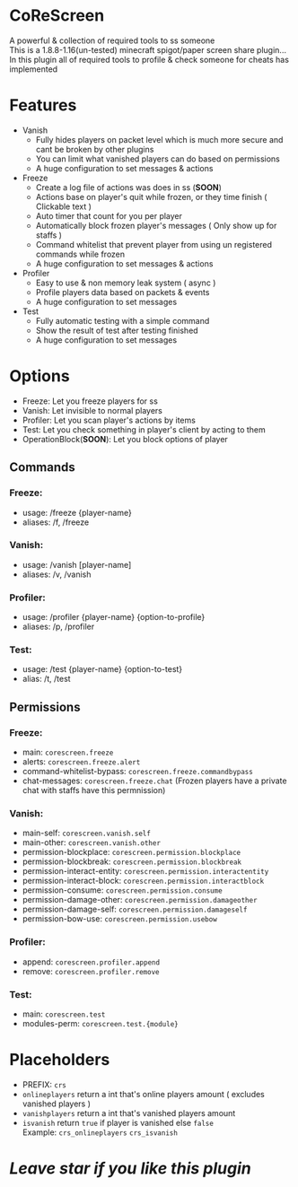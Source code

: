 # CoReScreen                                                                                         
A powerful & collection of required tools to ss someone                                                                                   
This is a 1.8.8-1.16(un-tested) minecraft spigot/paper screen share plugin...                                                                                   
In this plugin all of required tools to profile & check someone for cheats has implemented                                                                     
                                                                                                  
# Features
 * Vanish
   * Fully hides players on packet level which is much more secure and cant be broken by other plugins
   * You can limit what vanished players can do based on permissions
   * A huge configuration to set messages & actions
 * Freeze
   * Create a log file of actions was does in ss (**SOON**)
   * Actions base on player's quit while frozen, or they time finish ( Clickable text )
   * Auto timer that count for you per player
   * Automatically block frozen player's messages ( Only show up for staffs )
   * Command whitelist that prevent player from using un registered commands while frozen
   * A huge configuration to set messages & actions
 * Profiler
   * Easy to use & non memory leak system ( async )
   * Profile players data based on packets & events
   * A huge configuration to set messages
 * Test
   * Fully automatic testing with a simple command
   * Show the result of test after testing finished
   * A huge configuration to set messages
‌‌‌                                                                                                                                                                                                                                                         
# Options
- Freeze: Let you freeze players for ss                                               
- Vanish: Let invisible to normal players                                     
- Profiler: Let you scan player's actions by items                                                    
- Test: Let you check something in player's client by acting to them                                            
- OperationBlock(**SOON**): Let you block options of player                                     
                          
## Commands
### Freeze:                                                                                                                                                                                                                         
  * usage: /freeze {player-name}
  * aliases: /f, /freeze
                                                                                                                                                                          
### Vanish:                                                                                    
  * usage: /vanish [player-name]
  * aliases: /v, /vanish
                                                                                                                                                                      
### Profiler:                                                                                   
  * usage: /profiler {player-name} {option-to-profile}                                                                                   
  * aliases: /p, /profiler
                                                                                                                                                                      
### Test:                                                                                    
  * usage: /test {player-name} {option-to-test}                                                                                   
  * alias: /t, /test                                                                                   
                                                                                                                                                                    
## Permissions
### Freeze:                                                                                                                                                                                                                                                  
  * main: `corescreen.freeze`                                                                                                                                        
  * alerts: `corescreen.freeze.alert`
  * command-whitelist-bypass: `corescreen.freeze.commandbypass`
  * chat-messages: `corescreen.freeze.chat` (Frozen players have a private chat with staffs have this permnission)
                                                                                                                                                                                                                     
### Vanish:                                                                                                                                                                       
  * main-self: `corescreen.vanish.self`
  * main-other: `corescreen.vanish.other`
  * permission-blockplace: `corescreen.permission.blockplace`                                                                                                                          
  * permission-blockbreak: `corescreen.permission.blockbreak`                                                                                                                         
  * permission-interact-entity: `corescreen.permission.interactentity`                                                                                                                                
  * permission-interact-block: `corescreen.permission.interactblock`                                                                                                                              
  * permission-consume: `corescreen.permission.consume`                                                                                                                  
  * permission-damage-other: `corescreen.permission.damageother`                                                                                                                                
  * permission-damage-self: `corescreen.permission.damageself`                                                                                                                                 
  * permission-bow-use: `corescreen.permission.usebow`
                                                                                                                                                                                                                                                         
### Profiler:                                                                                                                                                                       
  * append: `corescreen.profiler.append`
  * remove: `corescreen.profiler.remove`
                                                                                                                                                                      
### Test:                                                                                                                                                                       
  * main: `corescreen.test`                                                                                                                                                                 
  * modules-perm: `corescreen.test.{module}`



# Placeholders                                                                                                   
  * PREFIX: `crs`                                                                                                                                     
  * `onlineplayers` return a int that's online players amount  ( excludes vanished players )                                                                                   
  * `vanishplayers` return a int that's vanished players amount                                                                                   
  * `isvanish` return `true` if player is vanished else `false`                                                                                   
Example: `crs_onlineplayers` `crs_isvanish`


# ***Leave star if you like this plugin***